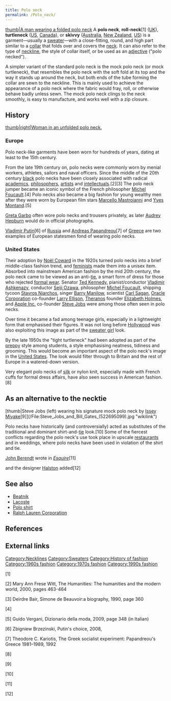 ```yaml
---
title: Polo neck
permalink: /Polo_neck/
---
```


[thumb\|A man wearing a folded polo
neck](/Image:Col_roulé,_porté_plié.jpg "wikilink") A **polo neck**,
**roll-neck**[1] ([UK](/United_Kingdom "wikilink")), **turtleneck**
([US](/United_States "wikilink"), [Canada](/Canada "wikilink")), or
**skivvy** ([Australia](/Australia "wikilink"), [New
Zealand](/New_Zealand "wikilink"), [US](/United_States "wikilink")) is a
garment—usually a [sweater](/sweater "wikilink")—with a close-fitting,
round, and high part similar to a
[collar](/collar_(clothing) "wikilink") that folds over and covers the
[neck](/neck "wikilink"). It can also refer to the type of
[neckline](/neckline "wikilink"), the style of collar itself, or be used
as an [adjective](/adjective "wikilink") ("polo necked").

A simpler variant of the standard polo neck is the mock polo neck (or
mock turtleneck), that resembles the polo neck with the soft fold at its
top and the way it stands up around the neck, but both ends of the tube
forming the collar are sewn to the neckline. This is mainly used to
achieve the appearance of a polo neck where the fabric would fray, roll,
or otherwise behave badly unless sewn. The mock polo neck clings to the
neck smoothly, is easy to manufacture, and works well with a zip
closure.

## History

[thumb\|right\|Woman in an unfolded polo
neck.](/Image:Col_roulé,_porté_non_plié.JPG "wikilink")

### Europe

Polo neck-like garments have been worn for hundreds of years, dating at
least to the 15th century.

From the late 19th century on, polo necks were commonly worn by menial
workers, athletes, sailors and naval officers. Since the middle of the
20th century [black](/black "wikilink") polo necks have been closely
associated with radical [academics](/academics "wikilink"),
[philosophers](/philosopher "wikilink"), [artists](/artist "wikilink")
and [intellectuals](/intellectual "wikilink").[2][3] The polo neck
jumper became an iconic symbol of the French philosopher [Michel
Foucault](/Michel_Foucault "wikilink").[4] Polo necks also became a big
fashion for young wealthy men after they were worn by European film
stars [Marcello Mastroianni](/Marcello_Mastroianni "wikilink") and [Yves
Montand](/Yves_Montand "wikilink").[5]

[Greta Garbo](/Greta_Garbo "wikilink") often wore polo necks and
trousers privately, as later [Audrey
Hepburn](/Audrey_Hepburn "wikilink") would do in official photographs.

[Vladimir Putin](/Vladimir_Putin "wikilink")[6] of
[Russia](/Russia "wikilink") and [Andreas
Papandreou](/Andreas_Papandreou "wikilink")[7] of
[Greece](/Greece "wikilink") are two examples of European statesmen fond
of wearing polo necks.

### United States

Their adoption by [Noël Coward](/Noël_Coward "wikilink") in the 1920s
turned polo necks into a brief middle-class fashion trend, and
[feminists](/feminism "wikilink") made them into a unisex item. Absorbed
into mainstream American fashion by the mid 20th century, the polo neck
came to be viewed as an anti-[tie](/necktie "wikilink"), a smart form of
dress for those who rejected [formal wear](/formal_wear "wikilink").
Senator [Ted Kennedy](/Ted_Kennedy "wikilink"), pianist/conductor
[Vladimir Ashkenazy](/Vladimir_Ashkenazy "wikilink"), conductor [Seiji
Ozawa](/Seiji_Ozawa "wikilink"), philosopher [Michel
Foucault](/Michel_Foucault "wikilink"), shipping tycoon [Stavros
Niarchos](/Stavros_Niarchos "wikilink"), singer [Barry
Manilow](/Barry_Manilow "wikilink"), scientist [Carl
Sagan](/Carl_Sagan "wikilink"), [Oracle
Corporation](/Oracle_Corporation "wikilink") co-founder [Larry
Ellison](/Larry_Ellison "wikilink"), [Theranos](/Theranos "wikilink")
founder [Elizabeth Holmes](/Elizabeth_Holmes "wikilink"), and [Apple
Inc.](/Apple_Inc. "wikilink") co-founder [Steve
Jobs](/Steve_Jobs "wikilink") were among those often seen in polo necks.

Over time it became a fad among teenage girls, especially in a
lightweight form that emphasised their figures. It was not long before
[Hollywood](/Hollywood "wikilink") was also exploiting this image as
part of the [sweater girl](/sweater_girl "wikilink") look.

By the late 1950s the "tight turtleneck" had been adopted as part of the
[preppy](/preppy "wikilink") style among students, a style emphasising
neatness, tidiness and grooming. This would become an important aspect
of the polo neck's image in the [United
States](/United_States "wikilink"). The look would filter through to
Britain and the rest of Europe in a watered-down version.

Very elegant polo necks of [silk](/silk "wikilink") or nylon knit,
especially made with French cuffs for formal dress affairs, have also
seen success in American fashion.[8]

## As an alternative to the necktie

[thumb\|Steve Jobs (left) wearing his signature mock polo neck by [Issey
Miyake](Issey_Miyake "wikilink")[9]](/File:Steve_Jobs_and_Bill_Gates_(522695099).jpg "wikilink")

Polo necks have historically (and controversially) acted as substitutes
of the traditional and dominant shirt-and-[tie](/necktie "wikilink")
look.[10] Some of the fiercest conflicts regarding the polo neck's use
took place in upscale [restaurants](/restaurant "wikilink") and in
weddings, where polo necks have been used in violation of the shirt and
tie.

[John Berendt](/John_Berendt "wikilink") wrote in
*[Esquire](/Esquire_(magazine) "wikilink")*[11]

and the designer [Halston](/Halston "wikilink") added[12]

## See also

-   [Beatnik](/Beatnik "wikilink")
-   [Lacoste](/Lacoste "wikilink")
-   [Polo shirt](/Polo_shirt "wikilink")
-   [Ralph Lauren Corporation](/Ralph_Lauren_Corporation "wikilink")

## References

## External links

[Category:Necklines](/Category:Necklines "wikilink")
[Category:Sweaters](/Category:Sweaters "wikilink") [Category:History of
fashion](/Category:History_of_fashion "wikilink") [Category:1960s
fashion](/Category:1960s_fashion "wikilink") [Category:1970s
fashion](/Category:1970s_fashion "wikilink") [Category:1990s
fashion](/Category:1990s_fashion "wikilink")

[1]

[2] Mary Ann Frese Witt, The Humanities: The humanities and the modern
world, 2000, pages 463-464

[3] Deirdre Bair, Simone de Beauvoir:a biography, 1990, page 360

[4]

[5] Guido Vergani, Dizionario della moda, 2009, page 348 (in Italian)

[6] Zbigniew Brzezinski, Putin's choice, 2008,

[7] Theodore C. Kariotis, The Greek socialist experiment: Papandreou's
Greece 1981–1989, 1992

[8]

[9]

[10]

[11]

[12]